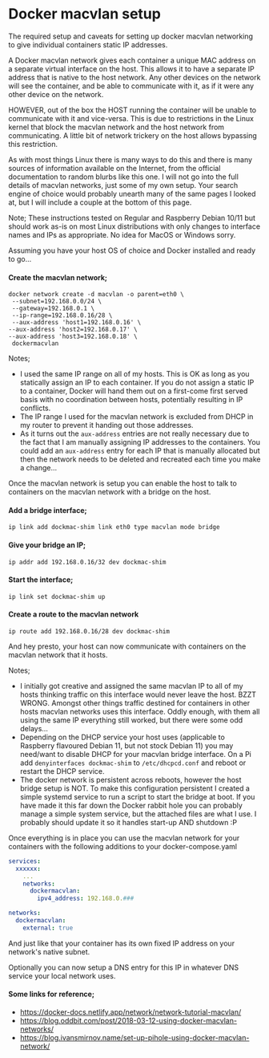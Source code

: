 # Docker macvlan setup

The required setup and caveats for setting up docker macvlan networking to give individual containers static IP addresses.

A Docker macvlan network gives each container a unique MAC address on a separate virtual interface on the host.  This allows it to have a separate IP address that is native to the host network.  Any other devices on the network will see the container, and be able to communicate with it, as if it were any other device on the network.

HOWEVER, out of the box the HOST running the container will be unable to communicate with it and vice-versa.  This is due to restrictions in the Linux kernel that block the macvlan network and the host network from communicating.  A little bit of network trickery on the host allows bypassing this restriction.

As with most things Linux there is many ways to do this and there is many sources of information available on the Internet, from the official documentation to random blurbs like this one.  I will not go into the full details of macvlan networks, just some of my own setup.  Your search engine of choice would probably unearth many of the same pages I looked at, but I will include a couple at the bottom of this page.

Note; These instructions tested on Regular and Raspberry Debian 10/11 but should work as-is on most Linux distributions with only changes to interface names and IPs as appropriate.  No idea for MacOS or Windows sorry.

Assuming you have your host OS of choice and Docker installed and ready to go...

#### Create the macvlan network;

```shell
docker network create -d macvlan -o parent=eth0 \
 --subnet=192.168.0.0/24 \
 --gateway=192.168.0.1 \
 --ip-range=192.168.0.16/28 \
 --aux-address 'host1=192.168.0.16' \
--aux-address 'host2=192.168.0.17' \
--aux-address 'host3=192.168.0.18' \
 dockermacvlan
```

Notes;
* I used the same IP range on all of my hosts.  This is OK as long as you statically assign an IP to each container.  If you do not assign a static IP to a container, Docker will hand them out on a first-come first served basis with no coordination between hosts, potentially resulting in IP conflicts.
* The IP range I used for the macvlan network is excluded from DHCP in my router to prevent it handing out those addresses.
* As it turns out the `aux-address` entries are not really necessary due to the fact that I am manually assigning IP addresses to the containers.  You could add an `aux-address` entry for each IP that is manually allocated but then the network needs to be deleted and recreated each time you make a change…

Once the macvlan network is setup you can enable the host to talk to containers on the macvlan network with a bridge on the host.

#### Add a bridge interface;
```
ip link add dockmac-shim link eth0 type macvlan mode bridge
```
#### Give your bridge an IP;
```
ip addr add 192.168.0.16/32 dev dockmac-shim
```
#### Start the interface;
```
ip link set dockmac-shim up
```
#### Create a route to the macvlan network
```
ip route add 192.168.0.16/28 dev dockmac-shim
```

And hey presto, your host can now communicate with containers on the macvlan network that it hosts.

Notes;
* I initially got creative and assigned the same macvlan IP to all of my hosts thinking traffic on this interface would never leave the host.  BZZT WRONG.  Amongst other things traffic destined for containers in other hosts macvlan networks uses this interface.  Oddly enough, with them all using the same IP everything still worked, but there were some odd delays…
* Depending on the DHCP service your host uses (applicable to Raspberry flavoured Debian 11, but not stock Debian 11) you may need/want to disable DHCP for your macvlan bridge interface.  On a Pi add `denyinterfaces dockmac-shim` to `/etc/dhcpcd.conf` and reboot or restart the DHCP service.
* The docker network is persistent across reboots, however the host bridge setup is NOT.  To make this configuration persistent I created a simple systemd service to run a script to start the bridge at boot.  If you have made it this far down the Docker rabbit hole you can probably manage a simple system service, but the attached files are what I use.  I probably should update it so it handles start-up AND shutdown :P

Once everything is in place you can use the macvlan network for your containers with the following additions to your docker-compose.yaml
```yaml
services:
  xxxxxx:
    ...
    networks:
      dockermacvlan:
        ipv4_address: 192.168.0.###

networks:
  dockermacvlan:
    external: true
```
And just like that your container has its own fixed IP address on your network's native subnet.

Optionally you can now setup a DNS entry for this IP in whatever DNS service your local network uses.

#### Some links for reference;
* https://docker-docs.netlify.app/network/network-tutorial-macvlan/
* https://blog.oddbit.com/post/2018-03-12-using-docker-macvlan-networks/
* https://blog.ivansmirnov.name/set-up-pihole-using-docker-macvlan-network/
